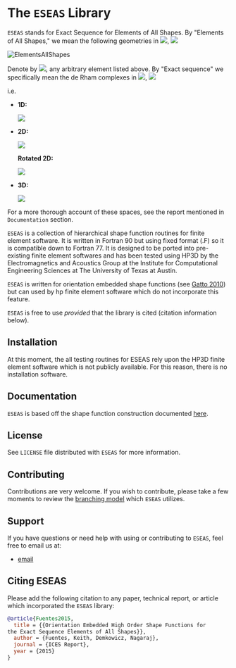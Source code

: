 The `ESEAS` Library
=================

`ESEAS` stands for Exact Sequence for Elements of All Shapes. By "Elements of All Shapes," we mean the following geometries in <img src="http://latex.codecogs.com/gif.latex?\mathbb{R}^n" border="0"/>, <img src="http://latex.codecogs.com/gif.latex?n=1,2,3." border="0"/>

![ElementsAllShapes](https://cloud.githubusercontent.com/assets/10820180/6026267/0f6fe8d0-ab9f-11e4-9391-f86bd8ce80aa.png "Elements of all shapes.")

Denote by <img src="http://latex.codecogs.com/gif.latex?\Omega" border="0"/>, any arbitrary element listed above. By "Exact sequence" we specifically mean the de Rham complexes in <img src="http://latex.codecogs.com/gif.latex?\Omega\subset\mathbb{R}^n" border="0"/>, <img src="http://latex.codecogs.com/gif.latex?n=1,2,3." border="0"/>

i.e.

-   **1D:**

    <img src="http://latex.codecogs.com/gif.latex?H^1(\Omega)\stackrel{\nabla}{\longrightarrow}L^2(\Omega)\,." border="0"/>

- **2D:**

    <img src="http://latex.codecogs.com/gif.latex?H^1\xrightarrow{\,\,\nabla\,\,}H(\mathrm{curl}) \xrightarrow{\nabla\times}L^2\,." border="0"/>

    **Rotated 2D:**

    <img src="http://latex.codecogs.com/gif.latex?H^1\xrightarrow{\mathrm{curl}}H(\mathrm{div})\xrightarrow{\,\nabla\cdot\,}L^2\,." border="0"/>

-   **3D:**

    <img src="http://latex.codecogs.com/gif.latex?H^1\xrightarrow{\,\,\nabla\,\,}H(\mathrm{curl})\xrightarrow{\nabla\times}H(\mathrm{div})\xrightarrow{\,\nabla\cdot\,}L^2\,." border="0"/>

For a more thorough account of these spaces, see the report mentioned in `Documentation` section.

`ESEAS` is a collection of hierarchical shape function routines for finite element software. It is written in Fortran 90 but using fixed format (.F) so it is compatible down to Fortran 77. It is designed to be ported into pre-existing finite element softwares and has been tested using HP3D by the Electromagnetics and Acoustics Group at the Institute for Computational Engineering Sciences at The University of Texas at Austin.

`ESEAS` is written for orientation embedded shape functions (see [Gatto 2010](http://www.sciencedirect.com/science/article/pii/S0168874X10000065)) but can used by hp finite element software which do not incorporate this feature.

`ESEAS` is free to use *provided* that the library is cited (citation information below).

Installation
------------

At this moment, the all testing routines for ESEAS rely upon the HP3D finite element software which is not publicly available. For this reason, there is no installation software.

Documentation
-------------

`ESEAS` is based off the shape function construction documented [here](https://www.ices.utexas.edu/media/reports/2015/1507.pdf).

License
-------

See `LICENSE` file distributed with `ESEAS` for more information.

Contributing
------------

Contributions are very welcome.  If you wish to contribute, please take a few moments to review the [branching model](http://nvie.com/posts/a-successful-git-branching-model/) which `ESEAS` utilizes.

Support
-------

If you have questions or need help with using or contributing to `ESEAS`, feel free to email us at:

- [email](mailto:brendan@ices.utexas.edu)

Citing ESEAS
-------
Please add the following citation to any paper, technical report, or article which incorporated the `ESEAS` library:

```bibtex
@article{Fuentes2015,
  title = {{Orientation Embedded High Order Shape Functions for
the Exact Sequence Elements of All Shapes}},
  author = {Fuentes, Keith, Demkowicz, Nagaraj},
  journal = {ICES Report},
  year = {2015}
}
```
<!-- volume = {}, -->
<!-- url = {http://dx.doi.org/10.1007/978-3-642-29737-3\_44}, -->